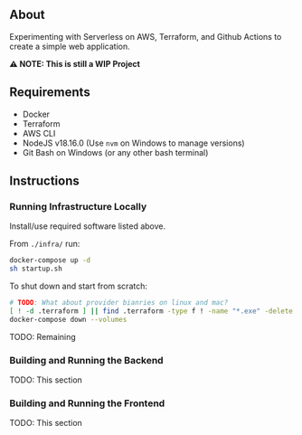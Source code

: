 ## About

Experimenting with Serverless on AWS, Terraform, and Github Actions to create a simple web application.

**⚠️ NOTE: This is still a WIP Project**

## Requirements

- Docker
- Terraform
- AWS CLI
- NodeJS v18.16.0 (Use `nvm` on Windows to manage versions)
- Git Bash on Windows (or any other bash terminal)

## Instructions

### Running Infrastructure Locally

Install/use required software listed above.

From `./infra/` run:

```sh
docker-compose up -d
sh startup.sh
```

To shut down and start from scratch:

```sh
# TODO: What about provider bianries on linux and mac?
[ ! -d .terraform ] || find .terraform -type f ! -name "*.exe" -delete
docker-compose down --volumes
```

TODO: Remaining

### Building and Running the Backend

TODO: This section

### Building and Running the Frontend

TODO: This section
